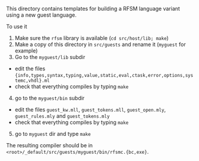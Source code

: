 This directory contains templates for building a RFSM language variant using a new guest language.

To use it

1. Make sure the `rfsm` library is available (`cd src/host/lib; make`)
2. Make a copy of this directory in `src/guests` and rename it (`myguest` for example)
3. Go to the `myguest/lib` subdir
  - edit the files `{info,types,syntax,typing,value,static,eval,ctask,error,options,systemc,vhdl}.ml`
  - check that everything compiles by typing `make`
4. go to the `myguest/bin` subdir
  - edit the files `guest_kw.mll`, `guest_tokens.mll`, `guest_open.mly`, `guest_rules.mly` and `guest_tokens.mly`
  - check that everything compiles by typing `make`
5. go to `myguest` dir and type `make`

The resulting compiler should be in `<root>/_default/src/guests/myguest/bin/rfsmc.{bc,exe}`. 

